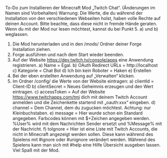 To-Do zum Installieren der Minecraft Mod „Twitch Chat“. (Änderungen im Namen sind Vorbehalten)
Warnung: Die Werte, die du während der Installation von den verschiedenen Webseiten holst, 
haben volle Rechte auf deinen Account. 
Bitte beachte, dass diese nicht in fremde Hände geraten. 
Wenn du mit der Mod nur lesen möchtest, kannst du bei Punkt 5. a) und b) weglassen.
1.	Die Mod herunterladen und in den /mods/ Ordner deiner Forge Installation ziehen.
2.	Forge ausführen und nach dem Start wieder beenden.
3.	Auf der Website https://dev.twitch.tv/console/apps eine Anwendung registrieren.
a)	Name = Egal. 
b)	OAuth Redirect URLs = http://localhost
c)	Kategorie = Chat Bot
d)	Ich bin kein Roboter = Haken
e)	Erstellen
4.	Bei der eben erstellten Anwendung auf „Verwalten“ klicken.
5.	Im Ordner /config/ die Werte von der Website eintragen:
a)	clientId = Client-ID
b)	clientSecret = Neues Geheimnis erzeugen und den Wert eintragen.
c)	accessToken = Auf der Website https://www.twitchapps.com/tmi dich mit deinem Twitch Account anmelden und 
    die Zeichenkette startend mit „oauth:xxx“ eingeben.
d)	channel = Dem Channel, dem du zugucken möchtest. Achtung: nur Kleinbuchstaben.
e)	message = Hier wurde schon ein Standard angegeben. Farbcodes können mit $+Zeichen angegeben werden. %User% wird mit dem Nachrichten Sender ersetzt und %Message% mit der Nachricht.
f)	toIgnore = Hier ist eine Liste mit Twitch Accounts, die nicht in Minecraft angezeigt werden sollen. Diese kann während des Spielens mit #ignore oder #unignore verändert werden.
Während des Spielens kann man sich mit #help eine Hilfe Übersicht ausgeben lassen.
Viel Spaß mit der Mod.
